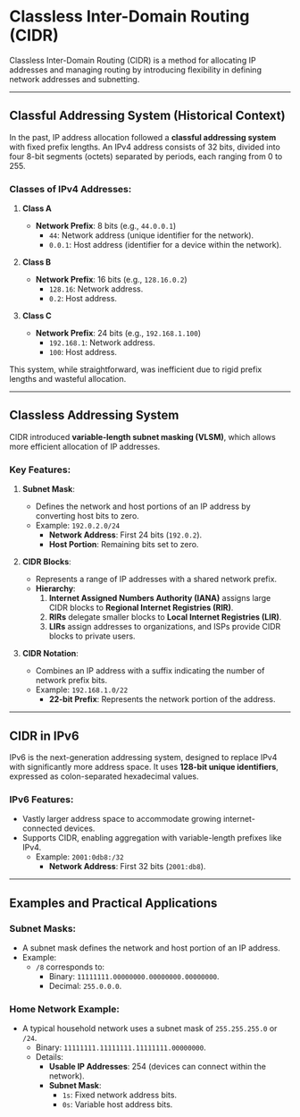 # Classless Inter-Domain Routing (CIDR)

Classless Inter-Domain Routing (CIDR) is a method for allocating IP addresses and managing routing by introducing flexibility in defining network addresses and subnetting.

---

## Classful Addressing System (Historical Context)

In the past, IP address allocation followed a **classful addressing system** with fixed prefix lengths. An IPv4 address consists of 32 bits, divided into four 8-bit segments (octets) separated by periods, each ranging from 0 to 255.

### Classes of IPv4 Addresses:
1. **Class A**
   - **Network Prefix**: 8 bits (e.g., `44.0.0.1`)
     - `44`: Network address (unique identifier for the network).
     - `0.0.1`: Host address (identifier for a device within the network).

2. **Class B**
   - **Network Prefix**: 16 bits (e.g., `128.16.0.2`)
     - `128.16`: Network address.
     - `0.2`: Host address.

3. **Class C**
   - **Network Prefix**: 24 bits (e.g., `192.168.1.100`)
     - `192.168.1`: Network address.
     - `100`: Host address.

This system, while straightforward, was inefficient due to rigid prefix lengths and wasteful allocation.

---

## Classless Addressing System

CIDR introduced **variable-length subnet masking (VLSM)**, which allows more efficient allocation of IP addresses.

### Key Features:
1. **Subnet Mask**:
   - Defines the network and host portions of an IP address by converting host bits to zero.
   - Example: `192.0.2.0/24`
     - **Network Address**: First 24 bits (`192.0.2`).
     - **Host Portion**: Remaining bits set to zero.

2. **CIDR Blocks**:
   - Represents a range of IP addresses with a shared network prefix.
   - **Hierarchy**:
     1. **Internet Assigned Numbers Authority (IANA)** assigns large CIDR blocks to **Regional Internet Registries (RIR)**.
     2. **RIRs** delegate smaller blocks to **Local Internet Registries (LIR)**.
     3. **LIRs** assign addresses to organizations, and ISPs provide CIDR blocks to private users.

3. **CIDR Notation**:
   - Combines an IP address with a suffix indicating the number of network prefix bits.
   - Example: `192.168.1.0/22`
     - **22-bit Prefix**: Represents the network portion of the address.

---

## CIDR in IPv6

IPv6 is the next-generation addressing system, designed to replace IPv4 with significantly more address space. It uses **128-bit unique identifiers**, expressed as colon-separated hexadecimal values.

### IPv6 Features:
- Vastly larger address space to accommodate growing internet-connected devices.
- Supports CIDR, enabling aggregation with variable-length prefixes like IPv4.
  - Example: `2001:0db8:/32`
    - **Network Address**: First 32 bits (`2001:db8`).

---

## Examples and Practical Applications

### Subnet Masks:
- A subnet mask defines the network and host portion of an IP address.
- Example:
  - `/8` corresponds to:
    - Binary: `11111111.00000000.00000000.00000000`.
    - Decimal: `255.0.0.0`.

### Home Network Example:
- A typical household network uses a subnet mask of `255.255.255.0` or `/24`.
  - Binary: `11111111.11111111.11111111.00000000`.
  - Details:
    - **Usable IP Addresses**: 254 (devices can connect within the network).
    - **Subnet Mask**:
      - `1s`: Fixed network address bits.
      - `0s`: Variable host address bits.